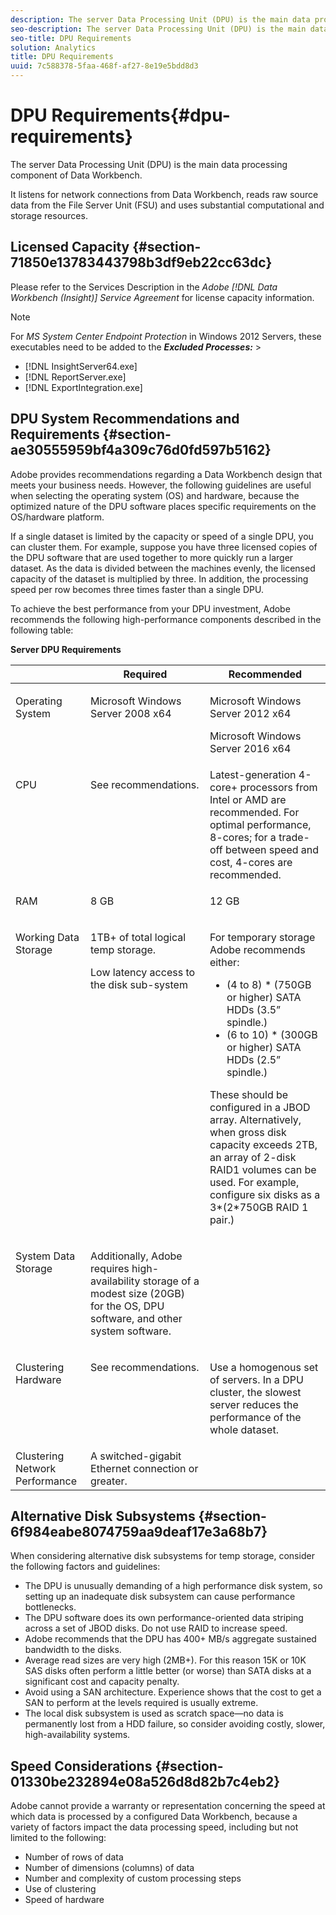 ```yaml
---
description: The server Data Processing Unit (DPU) is the main data processing component of Data Workbench.
seo-description: The server Data Processing Unit (DPU) is the main data processing component of Data Workbench.
seo-title: DPU Requirements
solution: Analytics
title: DPU Requirements
uuid: 7c588378-5faa-468f-af27-8e19e5bdd8d3
---
```


# DPU Requirements{#dpu-requirements}

The server Data Processing Unit (DPU) is the main data processing component of Data Workbench.

 It listens for network connections from Data Workbench, reads raw source data from the File Server Unit (FSU) and uses substantial computational and storage resources.

## Licensed Capacity {#section-71850e13783443798b3df9eb22cc63dc}

Please refer to the Services Description in the *Adobe [!DNL Data Workbench (Insight)] Service Agreement* for license capacity information.

>[!NOTE]
>
>For *MS System Center Endpoint Protection* in Windows 2012 Servers, these executables need to be added to the ***Excluded Processes:*** >
>* [!DNL InsightServer64.exe] 
>* [!DNL ReportServer.exe] 
>* [!DNL ExportIntegration.exe] 
>

## DPU System Recommendations and Requirements {#section-ae30555959bf4a309c76d0fd597b5162}

Adobe provides recommendations regarding a Data Workbench design that meets your business needs. However, the following guidelines are useful when selecting the operating system (OS) and hardware, because the optimized nature of the DPU software places specific requirements on the OS/hardware platform.

If a single dataset is limited by the capacity or speed of a single DPU, you can cluster them. For example, suppose you have three licensed copies of the DPU software that are used together to more quickly run a larger dataset. As the data is divided between the machines evenly, the licensed capacity of the dataset is multiplied by three. In addition, the processing speed per row becomes three times faster than a single DPU.

To achieve the best performance from your DPU investment, Adobe recommends the following high-performance components described in the following table:

<table id="table_DA0A60CFBA7D4EF98B5ED5A3D8D6777B"> 
 <desc> 
  <b> <span class="keyword"> Server </span> DPU Requirements </b> 
 </desc> 
 <thead> 
  <tr valign="top"> 
   <th colname="col1" class="entry"> </th> 
   <th colname="col2" class="entry"> Required </th> 
   <th colname="col3" class="entry"> Recommended </th> 
  </tr> 
 </thead>
 <tbody> 
  <tr valign="top"> 
   <td colname="col1"> <p>Operating System </p> </td> 
   <td colname="col2"> <p>Microsoft Windows Server 2008 x64 </p> </td> 
   <td colname="col3"> <p>Microsoft Windows Server 2012 x64 </p> <p> Microsoft Windows Server 2016 x64 </p> </td> 
  </tr> 
  <tr valign="top"> 
   <td colname="col1"> <p>CPU </p> </td> 
   <td colname="col2"> <p>See recommendations. </p> </td> 
   <td colname="col3"> Latest-generation 4-core+ processors from Intel or AMD are recommended. For optimal performance, 8-cores; for a trade-off between speed and cost, 4-cores are recommended. </td> 
  </tr> 
  <tr valign="top"> 
   <td colname="col1"> <p>RAM </p> </td> 
   <td colname="col2"> <p>8 GB </p> </td> 
   <td colname="col3"> <p>12 GB </p> </td> 
  </tr> 
  <tr valign="top"> 
   <td colname="col1"> <p>Working Data Storage </p> </td> 
   <td colname="col2"> <p>1TB+ of total logical temp storage. </p> <p>Low latency access to the disk sub-system </p> </td> 
   <td colname="col3"> <p>For temporary storage Adobe recommends either: </p> 
    <ul id="ul_F3D033B90CF94F44A2A773B3F6852283"> 
     <li id="li_B902CF7CC6A44F02838B285ADC725A75">(4 to 8) * (750GB or higher) SATA HDDs (3.5” spindle.) </li> 
     <li id="li_A378F4E1443F4BB2B54DC7E8372EE572">(6 to 10) * (300GB or higher) SATA HDDs (2.5” spindle.) </li> 
    </ul> <p>These should be configured in a JBOD array. Alternatively, when gross disk capacity exceeds 2TB, an array of 2-disk RAID1 volumes can be used. For example, configure six disks as a 3*(2*750GB RAID 1 pair.) </p> </td> 
  </tr> 
  <tr valign="top"> 
   <td colname="col1"> <p>System Data Storage </p> </td> 
   <td colname="col2"> <p>Additionally, Adobe requires high-availability storage of a modest size (20GB) for the OS, DPU software, and other system software. </p> </td> 
   <td colname="col3"> </td> 
  </tr> 
  <tr valign="top"> 
   <td colname="col1"> <p>Clustering Hardware </p> </td> 
   <td colname="col2"> <p>See recommendations. </p> </td> 
   <td colname="col3"> <p>Use a homogenous set of servers. In a DPU cluster, the slowest server reduces the performance of the whole dataset. </p> </td> 
  </tr> 
  <tr valign="top"> 
   <td colname="col1"> Clustering Network Performance </td> 
   <td colname="col2"> A switched-gigabit Ethernet connection or greater. </td> 
   <td colname="col3"> </td> 
  </tr> 
 </tbody> 
</table>

## Alternative Disk Subsystems {#section-6f984eabe8074759aa9deaf17e3a68b7}

When considering alternative disk subsystems for temp storage, consider the following factors and guidelines:

* The DPU is unusually demanding of a high performance disk system, so setting up an inadequate disk subsystem can cause performance bottlenecks. 
* The DPU software does its own performance-oriented data striping across a set of JBOD disks. Do not use RAID to increase speed. 
* Adobe recommends that the DPU has 400+ MB/s aggregate sustained bandwidth to the disks. 
* Average read sizes are very high (2MB+). For this reason 15K or 10K SAS disks often perform a little better (or worse) than SATA disks at a significant cost and capacity penalty. 
* Avoid using a SAN architecture. Experience shows that the cost to get a SAN to perform at the levels required is usually extreme. 
* The local disk subsystem is used as scratch space—no data is permanently lost from a HDD failure, so consider avoiding costly, slower, high-availability systems.

## Speed Considerations {#section-01330be232894e08a526d8d82b7c4eb2}

Adobe cannot provide a warranty or representation concerning the speed at which data is processed by a configured Data Workbench, because a variety of factors impact the data processing speed, including but not limited to the following:

* Number of rows of data 
* Number of dimensions (columns) of data 
* Number and complexity of custom processing steps 
* Use of clustering 
* Speed of hardware

